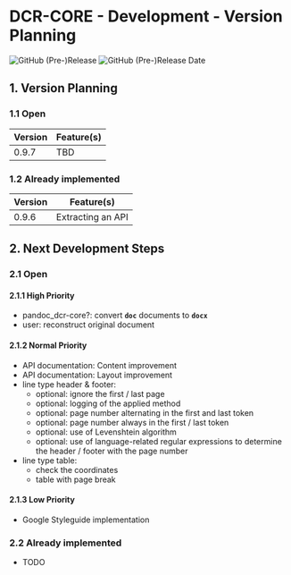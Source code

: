 # DCR-CORE - Development - Version Planning

![GitHub (Pre-)Release](https://img.shields.io/github/v/release/KonnexionsGmbH/dcr-core??include_prereleases)
![GitHub (Pre-)Release Date](https://img.shields.io/github/release-date-pre/KonnexionsGmbh/dcr-core?-core)

## 1. Version Planning

### 1.1 Open

| Version | Feature(s) | 
|---------|------------|
| 0.9.7   | TBD        |

### 1.2 Already implemented

| Version | Feature(s)                             |
|---------|----------------------------------------|
| 0.9.6   | Extracting an API                      |

## 2. Next Development Steps

### 2.1 Open

#### 2.1.1 High Priority

- pandoc_dcr-core?: convert **`doc`** documents to **`docx`**
- user: reconstruct original document

#### 2.1.2 Normal Priority

- API documentation: Content improvement
- API documentation: Layout improvement
- line type header & footer:
  - optional: ignore the first / last page
  - optional: logging of the applied method
  - optional: page number alternating in the first and last token
  - optional: page number always in the first / last token
  - optional: use of Levenshtein algorithm
  - optional: use of language-related regular expressions to determine the header / footer with the page number
- line type table:
  - check the coordinates
  - table with page break

#### 2.1.3 Low Priority

- Google Styleguide implementation

### 2.2 Already implemented

- TODO
